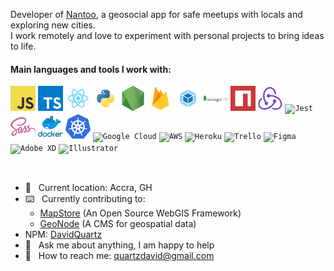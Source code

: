 <!-- ### Hi, I'm David <img src="https://media.giphy.com/media/hvRJCLFzcasrR4ia7z/giphy.gif" width="25px"> -->

Developer of <a href="https://nantooapp.com" target="_blank">Nantoo</a>, a geosocial app for safe meetups with locals and exploring new cities.<br />
I work remotely and love to experiment with personal projects to bring ideas to life.

#### Main languages and tools I work with:

<code><img height="40" src="https://raw.githubusercontent.com/github/explore/80688e429a7d4ef2fca1e82350fe8e3517d3494d/topics/javascript/javascript.png" title="Javascript"></code>
<code><img height="40" src="https://raw.githubusercontent.com/github/explore/80688e429a7d4ef2fca1e82350fe8e3517d3494d/topics/typescript/typescript.png" title="TypeScript"></code>
<code><img height="40" src="https://raw.githubusercontent.com/github/explore/80688e429a7d4ef2fca1e82350fe8e3517d3494d/topics/react/react.png" title="React and React Native"></code>
<code><img height="40" src="https://raw.githubusercontent.com/github/explore/80688e429a7d4ef2fca1e82350fe8e3517d3494d/topics/python/python.png" title="Python"></code>
<code><img height="40" src="https://raw.githubusercontent.com/github/explore/80688e429a7d4ef2fca1e82350fe8e3517d3494d/topics/nodejs/nodejs.png" title="NodeJS"></code>
<code><img height="40" src="https://raw.githubusercontent.com/github/explore/80688e429a7d4ef2fca1e82350fe8e3517d3494d/topics/firebase/firebase.png" title="Firebase"></code>
<code><img height="40" src="https://raw.githubusercontent.com/github/explore/80688e429a7d4ef2fca1e82350fe8e3517d3494d/topics/webpack/webpack.png" title="Webpack"></code>
<code><img height="40" src="https://raw.githubusercontent.com/github/explore/80688e429a7d4ef2fca1e82350fe8e3517d3494d/topics/mongodb/mongodb.png" title="MongoDB"></code>
<code><img height="40" src="https://raw.githubusercontent.com/github/explore/80688e429a7d4ef2fca1e82350fe8e3517d3494d/topics/npm/npm.png" title="NPM"></code>
<code><img height="40" src="https://raw.githubusercontent.com/github/explore/80688e429a7d4ef2fca1e82350fe8e3517d3494d/topics/redux/redux.png" title="Redux"></code>
<code><img height="40" src="https://i.pinimg.com/736x/cb/9e/89/cb9e8916ef1326b60b5284451fdfdf2d--javascript-applications.jpg" title="Jest"></code>
<code><img height="40" src="https://raw.githubusercontent.com/github/explore/80688e429a7d4ef2fca1e82350fe8e3517d3494d/topics/sass/sass.png" title="Sass"></code>
<code><img height="40" src="https://raw.githubusercontent.com/github/explore/80688e429a7d4ef2fca1e82350fe8e3517d3494d/topics/docker/docker.png" title="Docker"></code>
<code><img height="40" src="https://raw.githubusercontent.com/github/explore/80688e429a7d4ef2fca1e82350fe8e3517d3494d/topics/kubernetes/kubernetes.png" title="Kubernetes"></code>
<code><img height="40" src="https://img.icons8.com/color/48/000000/google-cloud.png" title="Google Cloud"></code>
<code><img height="40" src="https://img.icons8.com/color/48/000000/amazon-web-services.png" title="AWS"></code>
<code><img height="40" src="https://img.icons8.com/color/48/000000/heroku.png" title="Heroku"></code>
<code><img height="40" src="https://img.icons8.com/color/48/000000/trello.png" title="Trello"></code>
<code><img height="40" src="https://img.icons8.com/color/48/000000/figma.png" title="Figma"></code>
<code><img height="40" src="https://img.icons8.com/color/48/000000/adobe-xd.png" title="Adobe XD"></code>
<code><img height="40" src="https://img.icons8.com/color/48/000000/adobe-illustrator--v2.png" title="Illustrator"></code>

<br />

- 📍 &nbsp;	Current location: Accra, GH
- ⌨️ &nbsp;	Currently contributing to: 
  - [MapStore](https://github.com/geosolutions-it/MapStore2) \(An Open Source WebGIS Framework\)
  - [GeoNode](https://github.com/GeoNode/geonode-mapstore-client) \(A CMS for geospatial data\)
- NPM: [DavidQuartz](https://www.npmjs.com/~davidquartz)
- 💬 &nbsp;	Ask me about anything, I am happy to help
- 💌 &nbsp;	How to reach me: [quartzdavid@gmail.com](mailto:quartzdavid@gmail.com)

<!-- ### My Github activity
[![GitHub Streak](https://github-readme-streak-stats.herokuapp.com/?user=davidquartz&currStreakNum=2FD3EB&theme=github-light&sideLabels=F00&date_format=j/n/Y)](https://git.io/streak-stats) -->

